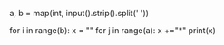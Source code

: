 a, b = map(int, input().strip().split(' '))

for i in range(b):
    x = ""
    for j in range(a):
        x +="*"
    print(x)